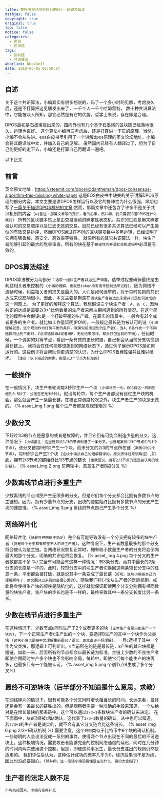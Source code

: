 ```yaml
---
title: 委托股权证明原理(DPOS)--翻译及解读
mathjax: false
copyright: true
original: true
top: false
notice: false
categories:
  - 原创
  - 区块链
tags:
  - 区块链
  - 共识算法
abbrlink: bbe43e3f
date: 2018-06-01 00:59:24
---
```

## 自述
关于这个共识算法，小编其实有很多想说的，码了一个多小时的见解，考虑良久后，还是不打算把这见解发出来了，一千个人一千个哈姆雷特，
数十种共识算法中，它能被众人所知，那它必然是有它的优势。哲学上来说，存在即是合理。
<!--more-->
DPOS最初是石墨烯提出来的，国内外也有几个基于石墨烯的区块链已经落地很久，运转也良好。
这个算法小编再三考虑后，还是打算讲一下它的原理，当然，小编不会从头讲。eos白皮书里引用了一个讲解dpos原理的英文论坛地址，小编会将其翻译成中文，并加入自己的见解。
虽然国内已经有人翻译过了，但为了自己能更好的走下去，小编还是打算自己再翻译一遍吧。

以下正文
## 前言
英文原文地址：https://steemit.com/dpos/@dantheman/dpos-consensus-algorithm-this-missing-white-paper
这是EOS白皮书中缺失的关于讲解DPOS原理的部分内容。本文主要是讲DPOS怎样运行以及它的鲁棒性为什么很强。早期也写了[一篇关于描述DPOS机制的文章](https://bitshares.org/technology/delegated-proof-of-stake-consensus/);然而，那篇文章中还包含了许多不是关于共识机制的内容（`wj备注：那篇文章写的冗长，看的心累，然并卵，我只需要知道DPOS是什么就行`）
所有的区块链本质上是由交易驱动的确定性状态机。共识的过程是用来确定被认可的交易顺序以及过滤无效的交易。目前已经有很多共识算法已经可以产生类似的有效交易排序，然而DPOS通过在不同的区块链项目中多年运转，已经证明了它拥有强鲁棒、高安全、高效率等特性。
就像所有的其它共识算法一样，块生产者能够引起的最大的危害审查。所有的块在基于`确定性的开源状态机逻辑`中必须是有效的。

## DPOS算法综述
DPOS算法被分为两部分：`选取一组块生产者`以及`生产调度`。选举过程要确保最终是由利益相关者来控制的（`小编的理解，也就是token持有者来控制选举过程`），因为网络不流畅时候，利益相关者的损失是最大的。人们是如何选举的，对于每时每刻的共识达成来说影响很小。因此，本文主要是聚焦在`当块生产者被选出来后共识是如何达成的`这一问题上。
为了更好的解释这个算法，我想假设三个块生产者：`A`、`B`、`C`，因为共识的达成是需要2/3+1比例数量的生产者来解决期间遇到的所有情况。在这个简化的模型中会假设`C`是一个打破平衡的生产者。在真实的场景中，一般会有21个或者更多的生产者。就比如工作量证明(POW)，一般规定最长链为被认可的链（`小编理解就是，这个规则作为打破平衡的条件，就类似前面提到的生产者C，当A、B各作出一个不同选择而达到平衡时，C必须选择跟A或者跟B，无论结果怎样，都会打包当前的平衡`），任何时候，一个诚实的对等节点，看到一条有效的更长的链，自己都会从当前分支切换到最长链上。
我将会在任何能够想象到的网络状态下，通过例子展示DPOS是如何运行的。这些例子将会帮助你更清楚的认识，为什么DPOS鲁棒性强并且难以破坏。
（`注意：以下描述的案例，都是以3个节点为标准的`）

## 一般操作
在一般情况下，块生产者轮流每3秒钟生产一个块（`小编补充一句，EOS将这一机制压缩到0.5秒了，公信宝还是3秒钟`）。假设每轮中，每个生产者都没有错过生产块的机会，那么就会产生一条最长链。在被正常调度轮次之外，块生产者生产的块是无效的。
{% asset_img 1.png 每个生产者都是规规矩矩的 %}

## 少数分叉
不超过1/3的节点是恶意的或者是故障的，并且它们有可能会制造少量的分叉。这种情况下（`小编备注：这里是假设1/3的节点制造了一条分叉，也就是案例中3个节点中的1个节点`），该分叉链每9秒钟产生一个块，而未分叉的2/3的节点所在链（`案例中的2个节点`），每9秒钟会产生2个块（`这块小编按自己的理解翻译的，原文直译过来很晦涩`）,如此，拥有2/3节点的链始终比1/3节点的链长（`也就是说，拥有2/3节点的链是被认可的诚实链`）。
{% asset_img 2.png 前两轮中，恶意生产者B搞分叉 %}

## 少数离线节点进行多重生产
少数离线的节点试图产生无限多的分支，但是它们每个分支都会比拥有多数节点的主链短。因为，拥有少量节点的分支，出块的速度始终比拥有多数节点的分支产生块的速度慢。
{% asset_img 3.png 离线的节点自己产生多个分叉 %}

## 网络碎片化
网络碎片化（`就是各种网络不稳定`）完全有可能导致没有一个分支拥有较多的块生产者（`就是每个分支都有相差不大的块生产者`）。这种情况下，生产者数量最多的那个分支将会被认为是主链。当网络状况恢复正常时，拥有较小数量生产者的分支将会倒向最大的那个分支，明确的共识也将会恢复。
{% asset_img 4.png 每个分叉的生产者数都差不多 %}
完全有可能会有这样一种情况：有3条分支，而其中最长的2条分支的长度是一样的。此时，较短分支中的块生产者切换回这两条较长分支中的任意一条，平衡都会被打破，就是说其中一条变成了最长链（`好吧，这块小编按自己的理解解释了，原文翻译过来看的会很心累的`）。随后我们将讨论块生产者的洗牌机制，如此将会使得生产块的顺序是随机化的，这样就能保证即使两个分支分别拥有相同数量的块生产者，生产块的步长也是不一样的，最终导致其中一条分支长度比另一条长。

## 少数在线节点进行多重生产
在这种情况下，少数节点`B`同时生产了2个或者更多的块（`正常生产者是只能生产一个块的`），下一个正常生产者`C`生产出的一个块，要选择B生产的其中一个块作为父类块（`这块小编也是按中文理解重新组织了语义，原文直译不好理解`），一旦`C`选择了其中一个作为父类块，那逻辑上可判断出，`C`当前所在的链是最长链，`B`产生的其它块都是短链，如此一来，后面所有的节点都会以最长链为标准。主链上少数的不良生产者即使企图同时生产多个块也不会影响全局，每轮中，即使它们每个能生产的块再多，也最多只有一个能被认可。
{% asset_img 5.png 个别节点B生成了多个分叉%}

## 最终不可逆转块（后半部分不知道是什么意思，求教）
在网络碎片的情况下，很有可能多个分叉同时增长相当长的时间。长远来看，最终还是会有一条最长的链胜出的。但是观察者需要一种准确的手段来知道，一个块绝对是在增长最快的那条链中。这个可以通过`2/3+1`多数块生产者的确认来决定。
在下面图中，块`B`已经被`C`和`A`确认，这代表了`2/3+1`数量的确认。从中也可以知道，若`2/3+1`的生产者是诚实的，就不会有其它分叉链会比这条链长。
{% asset_img 6.png 2/3+1确认机制 %}
需要注意，这个`规则`类似于比特币中6个块的确认机制。一些聪明的人会设法促成一系列的事件，使得两个节点出现在不同的最后的不可逆块上，这种极端情况，需要攻击者能够完全的控制网络通信的延迟，同时在几分钟的时间内两次使用这个控制。但是，即便这种事发生，最长分支胜出的规则仍然是适用的。
我们评估后认为，这种估计成功的概率几乎为0，经济后果也不足为虑，因此也没必要担心。（`然并卵，这一段话小编没看懂是在说什么，讲的太含糊了`）

## 生产者的法定人数不足


`不可抗拒因素，小编有空再补充`
